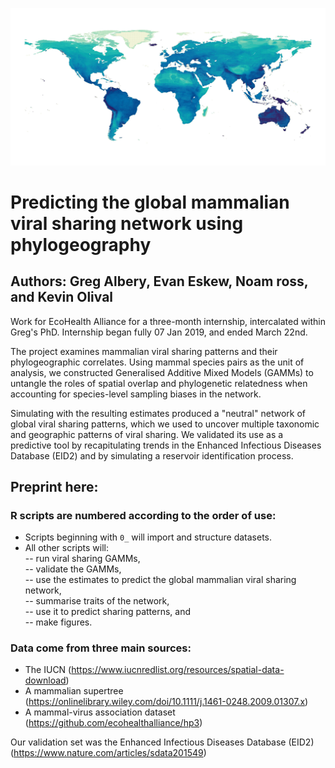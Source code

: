![banner](https://github.com/gfalbery/Albersnet/blob/master/Display_Map.jpeg)

# Predicting the global mammalian viral sharing network using phylogeography #
## Authors: Greg Albery, Evan Eskew, Noam ross, and Kevin Olival ##

Work for EcoHealth Alliance for a three-month internship, intercalated within Greg's PhD. Internship began fully 07 Jan 2019, and ended March 22nd.

The project examines mammalian viral sharing patterns and their phylogeographic correlates. Using mammal species pairs as the unit of analysis, we constructed Generalised Additive Mixed Models (GAMMs) to untangle the roles of spatial overlap and phylogenetic relatedness when accounting for species-level sampling biases in the network.

Simulating with the resulting estimates produced a "neutral" network of global viral sharing patterns, which we used to uncover multiple taxonomic and geographic patterns of viral sharing. We validated its use as a predictive tool by recapitulating trends in the Enhanced Infectious Diseases Database (EID2) and by simulating a reservoir identification process.

## Preprint here: ##

### R scripts are numbered according to the order of use: ###
- Scripts beginning with `0_` will import and structure datasets.
- All other scripts will:  
-- run viral sharing GAMMs,  
-- validate the GAMMs,  
-- use the estimates to predict the global mammalian viral sharing network,  
-- summarise traits of the network,  
-- use it to predict sharing patterns, and  
-- make figures.  

### Data come from three main sources: ###
- The IUCN (https://www.iucnredlist.org/resources/spatial-data-download)
- A mammalian supertree (https://onlinelibrary.wiley.com/doi/10.1111/j.1461-0248.2009.01307.x)
- A mammal-virus association dataset (https://github.com/ecohealthalliance/hp3)

Our validation set was the Enhanced Infectious Diseases Database (EID2) (https://www.nature.com/articles/sdata201549)
